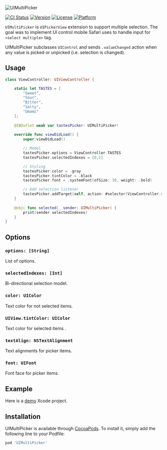 ![UIMultiPicker](https://raw.github.com/aselivanov/UIMultiPickerDemo/master/media/UIMultiPicker.png)

[![CI Status](https://img.shields.io/travis/aselivanov/UIMultiPickerDemo.svg?style=flat)](https://travis-ci.org/aselivanov/UIMultiPickerDemo)
[![Version](https://img.shields.io/cocoapods/v/UIMultiPicker.svg?style=flat)](https://cocoapods.org/pods/UIMultiPicker)
[![License](https://img.shields.io/cocoapods/l/UIMultiPicker.svg?style=flat)](https://cocoapods.org/pods/UIMultiPicker)
[![Platform](https://img.shields.io/cocoapods/p/UIMultiPicker.svg?style=flat)](https://cocoapods.org/pods/UIMultiPicker)

`UIMultiPicker` is `UIPickerView` extension to support multiple selection.
The goal was to implement UI control mobile Safari uses to handle input for `<select multiple>` tag.

UIMultiPicker subclasses `UIControl` and sends `.valueChanged` action when any value is picked or unpicked (i.e. selection is changed).

## Usage

```swift
class ViewController: UIViewController {

    static let TASTES = [
        "Sweet",
        "Sour",
        "Bitter",
        "Salty",
        "Umami"
    ];
    
    @IBOutlet weak var tastesPicker: UIMultiPicker!
    
    override func viewDidLoad() {
        super.viewDidLoad()

        // Model
        tastesPicker.options = ViewController.TASTES
        tastesPicker.selectedIndexes = [0,2]

        // Styling
        tastesPicker.color = .gray
        tastesPicker.tintColor = .black
        tastesPicker.font = .systemFont(ofSize: 30, weight: .bold)

        // Add selection listener
        tastesPicker.addTarget(self, action: #selector(ViewController.selected(_:)), for: .valueChanged)
    }
    
    @objc func selected(_ sender: UIMultiPicker) {
        print(sender.selectedIndexes)
    }
}
```

## Options

### **`options: [String]`**

List of options.

### **`selectedIndexes: [Int]`**

Bi-directional selection model.

### **`color: UIColor`**

Text color for not selected items.

### **`UIView.tintColor: UIColor`**

Text color for selected items .

### **`textAlign: NSTextAlignment`**

Text alignments for picker items.

### **`font: UIFont`**

Font face for picker items.

## Example

Here is a [demo](https://github.com/aselivanov/UIMultiPickerDemo) Xcode project.

## Installation

UIMultiPicker is available through [CocoaPods](https://cocoapods.org). To install
it, simply add the following line to your Podfile:

```ruby
pod 'UIMultiPicker'
```
